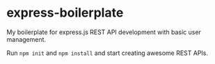 # express-boilerplate
My boilerplate for express.js REST API development with basic user management.

Run `npm init` and `npm install` and start creating awesome REST APIs.

